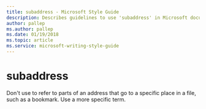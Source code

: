 ```yaml
---
title: subaddress - Microsoft Style Guide
description: Describes guidelines to use 'subaddress' in Microsoft documents. Use a more specific term.
author: pallep
ms.author: pallep
ms.date: 01/19/2018
ms.topic: article
ms.service: microsoft-writing-style-guide
---
```


# subaddress

Don't
use to refer to parts of an address that go to a specific place in a
file, such as a bookmark. Use a more specific term.
